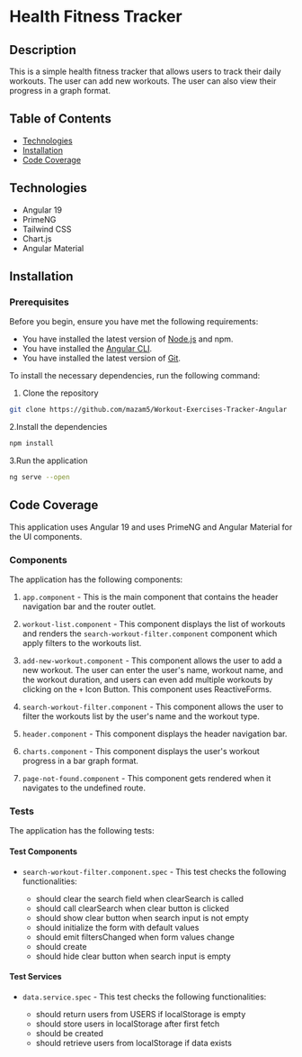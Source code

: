 # Health Fitness Tracker

## Description

This is a simple health fitness tracker that allows users to track their daily workouts. The user can add new workouts. The user can also view their progress in a graph format.

## Table of Contents

- [Technologies](#technologies)
- [Installation](#installation)
- [Code Coverage](#code-coverage)

## Technologies

- Angular 19
- PrimeNG
- Tailwind CSS
- Chart.js
- Angular Material

## Installation

### Prerequisites

Before you begin, ensure you have met the following requirements:

- You have installed the latest version of [Node.js](https://www.nodejs.org) and npm.
- You have installed the [Angular CLI](https://angular.dev/tools/cli/setup-local#install-the-angular-cli).
- You have installed the latest version of [Git](https://git-scm.com/).

To install the necessary dependencies, run the following command:

1. Clone the repository

```bash
git clone https://github.com/mazam5/Workout-Exercises-Tracker-Angular
```

2.Install the dependencies

```bash
npm install
```

3.Run the application

```bash
ng serve --open
```

## Code Coverage

This application uses Angular 19 and uses PrimeNG and Angular Material for the UI components.

### Components

The application has the following components:

1. `app.component` - This is the main component that contains the header navigation bar and the router outlet.

2. `workout-list.component` - This component displays the list of workouts and renders the `search-workout-filter.component` component which apply filters to the workouts list.

3. `add-new-workout.component` - This component allows the user to add a new workout. The user can enter the user's name, workout name, and the workout duration, and users can even add multiple workouts by clicking on the `+` Icon Button. This component uses ReactiveForms.

4. `search-workout-filter.component` - This component allows the user to filter the workouts list by the user's name and the workout type.

5. `header.component` - This component displays the header navigation bar.

6. `charts.component` - This component displays the user's workout progress in a bar graph format.

7. `page-not-found.component` - This component gets rendered when it navigates to the undefined route.

### Tests

The application has the following tests:

#### Test Components

- `search-workout-filter.component.spec` - This test checks the following functionalities:

  - should clear the search field when clearSearch is called
  - should call clearSearch when clear button is clicked
  - should show clear button when search input is not empty
  - should initialize the form with default values
  - should emit filtersChanged when form values change
  - should create
  - should hide clear button when search input is empty

#### Test Services

- `data.service.spec` - This test checks the following functionalities:

  - should return users from USERS if localStorage is empty
  - should store users in localStorage after first fetch
  - should be created
  - should retrieve users from localStorage if data exists
